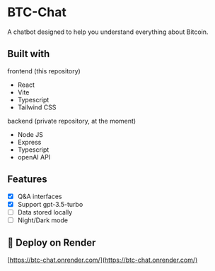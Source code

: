 # BTC-Chat

A chatbot designed to help you understand everything about Bitcoin.

## Built with

frontend (this repository)

- React
- Vite
- Typescript
- Tailwind CSS

backend (private repository, at the moment)

- Node JS
- Express
- Typescript
- openAI API

## Features

- [x] Q&A interfaces
- [x] Support gpt-3.5-turbo
- [ ] Data stored locally
- [ ] Night/Dark mode

## 🎉 Deploy on Render

[https://btc-chat.onrender.com/](https://btc-chat.onrender.com/)
